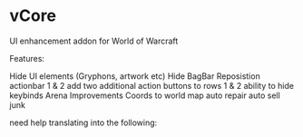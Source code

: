 # vCore
UI enhancement addon for World of Warcraft

Features:

Hide UI elements (Gryphons, artwork etc)
Hide BagBar
Reposistion actionbar 1 & 2
add two additional action buttons to rows 1 & 2
ability to hide keybinds
Arena Improvements
Coords to world map
auto repair
auto sell junk

need help translating into the following:
